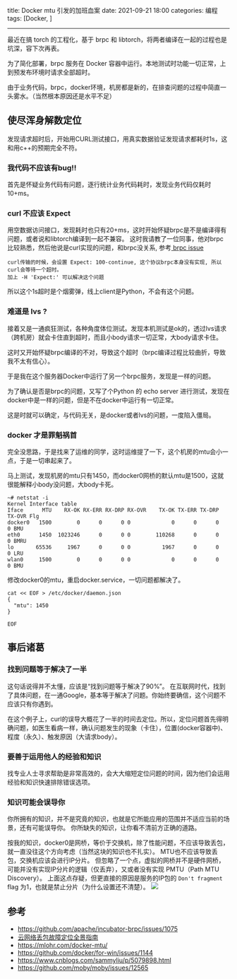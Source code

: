 title: Docker mtu 引发的加班血案
date: 2021-09-21 18:00
categories: 编程
tags: [Docker, ]

---

最近在搞 torch 的工程化，基于 brpc 和 libtorch，将两者编译在一起的过程也是坑深，容下次再表。

为了简化部署，brpc 服务在 Docker 容器中运行。本地测试时功能一切正常，上到预发布环境时请求全部超时。

由于业务代码，brpc，docker环境，机房都是新的，在排查问题的过程中简直一头雾水。（当然根本原因还是水平不足）
<!--more-->
## 使尽浑身解数定位
发现请求超时后，开始用CURL测试接口，用真实数据验证发现请求都耗时1s，这和用c++的预期完全不符。

### 我代码不应该有bug!!
首先是怀疑业务代码有问题，逐行统计业务代码耗时，发现业务代码仅耗时10+ms。

### curl 不应该 Expect 
用空数据访问接口，发现耗时也只有20+ms，这时开始怀疑brpc是不是编译得有问题，或者说和libtorch编译到一起不兼容。
这时我请教了一位同事，他对brpc比较熟悉，然后他说是curl实现的问题，和brpc没关系, 参考[ brpc issue](https://github.com/apache/incubator-brpc/issues/1075)

```
curl传输的时候，会设置 Expect: 100-continue, 这个协议brpc本身没有实现, 所以curl会等待一个超时。
加上 -H 'Expect:' 可以解决这个问题
```

所以这个1s超时是个烟雾弹，线上client是Python，不会有这个问题。

### 难道是 lvs ? 
接着又是一通疯狂测试，各种角度体位测试。发现本机测试是ok的，透过lvs请求（跨机房）就会卡住直到超时，而且小body请求一切正常，大body请求卡住。

这时又开始怀疑brpc编译的不对，导致这个超时（brpc编译过程比较曲折，导致我不太有信心）。

于是我在这个服务器Docker中运行了另一个brpc服务，发现是一样的问题。

为了确认是否是brpc的问题，又写了个Python 的 echo server 进行测试，发现在docker中是一样的问题，但是不在docker中运行有一切正常。

这是时就可以确定，与代码无关，是docker或者lvs的问题，一度陷入僵局。

### docker 才是罪魁祸首
完全没思路，于是找来了运维的同学，这时运维提了一下，这个机房的mtu会小一点，于是一切串起来了。

马上测试，发现机房的mtu只有1450，而docker0网桥的默认mtu是1500，这就很能解释小body没问题，大body卡死。

```
~# netstat -i
Kernel Interface table
Iface      MTU    RX-OK RX-ERR RX-DRP RX-OVR    TX-OK TX-ERR TX-DRP TX-OVR Flg
docker0   1500        0      0      0 0             0      0      0      0 BMU
eth0      1450  1023246      0      0 0        110268      0      0      0 BMRU
lo       65536     1967      0      0 0          1967      0      0      0 LRU
wlan0     1500        0      0      0 0             0      0      0      0 BMU
```

修改docker0的mtu，重启docker.service，一切问题都解决了。

```
cat << EOF > /etc/docker/daemon.json
{
  "mtu": 1450
}

EOF
```

## 事后诸葛
### 找到问题等于解决了一半
这句话说得并不太懂，应该是“找到问题等于解决了90%”。
在互联网时代，找到了具体问题，在一通Google，基本等于解决了问题。你始终要确信，这个问题不应该只有你遇到。

在这个例子上，curl的误导大概花了一半的时间去定位。所以，定位问题首先得明确问题，如医生看病一样，确认问题发生的现象（卡住），位置(docker容器中)、程度（永久）、触发原因（大请求body）。

### 要善于运用他人的经验和知识
找专业人士寻求帮助是非常高效的，会大大缩短定位问题的时间，因为他们会运用经验和知识快速排除错误选项。

### 知识可能会误导你
你所拥有的知识，并不是究竟的知识，也就是它所能应用的范围并不适应当前的场景，还有可能误导你。
你所缺失的知识，让你看不清前方正确的道路。

按我的知识，docker0是网桥，等价于交换机，除了性能问题，不应该导致丢包，就一直没往这个方向考虑（当然这块的知识也不扎实）。
MTU也不应该导致丢包，交换机应该会进行IP分片。
但忽略了一个点，虚拟的网桥并不是硬件网桥，可能并没有实现IP分片的逻辑（仅丢弃），又或者没有实现 PMTU（Path MTU Discovery）。
上面这点存疑，但更直接的原因是服务的IP包的 `Don't fragment` flag 为1，也就是禁止分片（为什么设置还不清楚）。
![](http://image.runjf.com/mweb/2022-07-11-16575342644060.jpg)


## 参考
- https://github.com/apache/incubator-brpc/issues/1075
- [云网络丢包故障定位全景指南](https://mp.weixin.qq.com/s/-Q1AkxUr9xzGKwUMV-FQhQ)
- https://mlohr.com/docker-mtu/
- https://github.com/docker/for-win/issues/1144
- https://www.cnblogs.com/sammyliu/p/5079898.html
- https://github.com/moby/moby/issues/12565